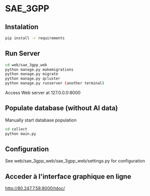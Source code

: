 # SAE_3GPP

## Instalation 
```bash
pip install -r requirements
```
## Run Server
```bash
cd web/sae_3gpp_web
python manage.py makemigrations
python manage.py migrate
python manage.py qcluster 
python manage.py runserver (another terminal)

```
Access Web server at 127.0.0.0:8000

## Populate database (without AI data)
Manually start database population 
```bash
cd collect
python main.py
```

## Configuration
See web/sae_3gpp_web/sae_3gpp_web/settings.py for configuration
## Acceder à l'interface graphique en ligne
http://80.247.7.58:8000/tdoc/
